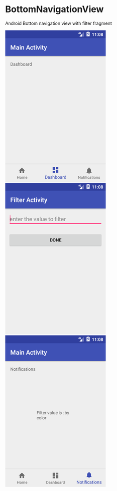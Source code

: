 # BottomNavigationView
Android Bottom navigation view with filter fragment

<img src="/1.png"/>
<img src="/2.png"/>
<img src="/3.png"/>
